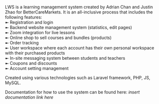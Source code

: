 LWS is a learning management system created by Adrian Chan and Justin Zhao for BetterCareMarkets. It is an all-inclusive process that includes the following features: <br>
    ➼ Registration and login <br>
    ➼ Backend website management system (statistics, edit pages) <br>
    ➼ Zoom integration for live lessons <br>
    ➼ Online shop to sell courses and bundles (products) <br>
    ➼ Order tracking <br>
    ➼ User workspace where each account has their own personal workspace with their purchased products <br>
    ➼ In-site messaging system between students and teachers <br>
    ➼ Coupons and discounts <br>
    ➼ Account setting management <br>
    
Created using various technologies such as Laravel framework, PHP, JS, MySQL.

Documentation for how to use the system can be found here: *insert documentation link here*